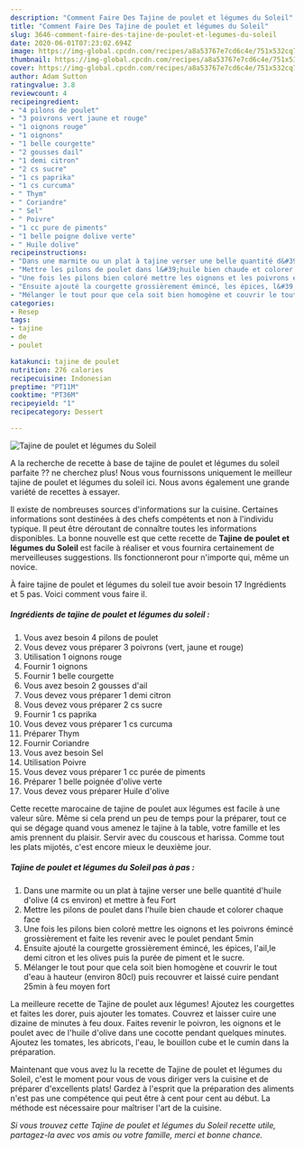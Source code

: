 ```yaml
---
description: "Comment Faire Des Tajine de poulet et légumes du Soleil"
title: "Comment Faire Des Tajine de poulet et légumes du Soleil"
slug: 3646-comment-faire-des-tajine-de-poulet-et-legumes-du-soleil
date: 2020-06-01T07:23:02.694Z
image: https://img-global.cpcdn.com/recipes/a8a53767e7cd6c4e/751x532cq70/tajine-de-poulet-et-legumes-du-soleil-photo-principale-de-la-recette.jpg
thumbnail: https://img-global.cpcdn.com/recipes/a8a53767e7cd6c4e/751x532cq70/tajine-de-poulet-et-legumes-du-soleil-photo-principale-de-la-recette.jpg
cover: https://img-global.cpcdn.com/recipes/a8a53767e7cd6c4e/751x532cq70/tajine-de-poulet-et-legumes-du-soleil-photo-principale-de-la-recette.jpg
author: Adam Sutton
ratingvalue: 3.8
reviewcount: 4
recipeingredient:
- "4 pilons de poulet"
- "3 poivrons vert jaune et rouge"
- "1 oignons rouge"
- "1 oignons"
- "1 belle courgette"
- "2 gousses dail"
- "1 demi citron"
- "2 cs sucre"
- "1 cs paprika"
- "1 cs curcuma"
- " Thym"
- " Coriandre"
- " Sel"
- " Poivre"
- "1 cc pure de piments"
- "1 belle poigne dolive verte"
- " Huile dolive"
recipeinstructions:
- "Dans une marmite ou un plat à tajine verser une belle quantité d&#39;huile d&#39;olive (4 cs environ) et mettre à feu Fort"
- "Mettre les pilons de poulet dans l&#39;huile bien chaude et colorer chaque face"
- "Une fois les pilons bien coloré mettre les oignons et les poivrons émincé grossièrement et faite les revenir avec le poulet pendant 5min"
- "Ensuite ajouté la courgette grossièrement émincé, les épices, l&#39;ail,le demi citron et les olives puis la purée de piment et le sucre."
- "Mélanger le tout pour que cela soit bien homogène et couvrir le tout d&#39;eau à hauteur (environ 80cl) puis recouvrer et laissé cuire pendant 25min à feu moyen fort"
categories:
- Resep
tags:
- tajine
- de
- poulet

katakunci: tajine de poulet 
nutrition: 276 calories
recipecuisine: Indonesian
preptime: "PT11M"
cooktime: "PT36M"
recipeyield: "1"
recipecategory: Dessert

---
```



![Tajine de poulet et légumes du Soleil](https://img-global.cpcdn.com/recipes/a8a53767e7cd6c4e/751x532cq70/tajine-de-poulet-et-legumes-du-soleil-photo-principale-de-la-recette.jpg)

A la recherche de recette à base de tajine de poulet et légumes du soleil parfaite ?? ne cherchez plus! Nous vous fournissons uniquement le meilleur tajine de poulet et légumes du soleil ici. Nous avons également une grande variété de recettes à essayer.

Il existe de nombreuses sources d'informations sur la cuisine. Certaines informations sont destinées à des chefs compétents et non à l'individu typique. Il peut être déroutant de connaître toutes les informations disponibles. La bonne nouvelle est que cette recette de <strong> Tajine de poulet et légumes du Soleil </strong> est facile à réaliser et vous fournira certainement de merveilleuses suggestions. Ils fonctionneront pour n'importe qui, même un novice.

<!--inarticleads1-->

À faire tajine de poulet et légumes du soleil tue avoir besoin 17 Ingrédients et 5 pas. Voici comment vous faire il.

##### Ingrédients de tajine de poulet et légumes du soleil :

1. Vous avez besoin 4 pilons de poulet
1. Vous devez vous préparer 3 poivrons (vert, jaune et rouge)
1. Utilisation 1 oignons rouge
1. Fournir 1 oignons
1. Fournir 1 belle courgette
1. Vous avez besoin 2 gousses d&#39;ail
1. Vous devez vous préparer 1 demi citron
1. Vous devez vous préparer 2 cs sucre
1. Fournir 1 cs paprika
1. Vous devez vous préparer 1 cs curcuma
1. Préparer  Thym
1. Fournir  Coriandre
1. Vous avez besoin  Sel
1. Utilisation  Poivre
1. Vous devez vous préparer 1 cc purée de piments
1. Préparer 1 belle poignée d&#39;olive verte
1. Vous devez vous préparer  Huile d&#39;olive


Cette recette marocaine de tajine de poulet aux légumes est facile à une valeur sûre. Même si cela prend un peu de temps pour la préparer, tout ce qui se dégage quand vous amenez le tajine à la table, votre famille et les amis prennent du plaisir. Servir avec du couscous et harissa. Comme tout les plats mijotés, c&#39;est encore mieux le deuxième jour. 

<!--inarticleads2-->

##### Tajine de poulet et légumes du Soleil pas à pas :

1. Dans une marmite ou un plat à tajine verser une belle quantité d&#39;huile d&#39;olive (4 cs environ) et mettre à feu Fort
1. Mettre les pilons de poulet dans l&#39;huile bien chaude et colorer chaque face
1. Une fois les pilons bien coloré mettre les oignons et les poivrons émincé grossièrement et faite les revenir avec le poulet pendant 5min
1. Ensuite ajouté la courgette grossièrement émincé, les épices, l&#39;ail,le demi citron et les olives puis la purée de piment et le sucre.
1. Mélanger le tout pour que cela soit bien homogène et couvrir le tout d&#39;eau à hauteur (environ 80cl) puis recouvrer et laissé cuire pendant 25min à feu moyen fort


La meilleure recette de Tajine de poulet aux légumes! Ajoutez les courgettes et faites les dorer, puis ajouter les tomates. Couvrez et laisser cuire une dizaine de minutes à feu doux. Faites revenir le poivron, les oignons et le poulet avec de l&#39;huile d&#39;olive dans une cocotte pendant quelques minutes. Ajoutez les tomates, les abricots, l&#39;eau, le bouillon cube et le cumin dans la préparation. 

<!--inarticleads1-->

<p>
Maintenant que vous avez lu la recette de Tajine de poulet et légumes du Soleil, c'est le moment pour vous de vous diriger vers la cuisine et de préparer d'excellents plats! Gardez à l'esprit que la préparation des aliments n'est pas une compétence qui peut être à cent pour cent au début. La méthode est nécessaire pour maîtriser l'art de la cuisine.
</p>

<p>
<i>Si vous trouvez cette Tajine de poulet et légumes du Soleil recette utile, partagez-la avec vos amis ou votre famille, merci et bonne chance.</i>
</p>
